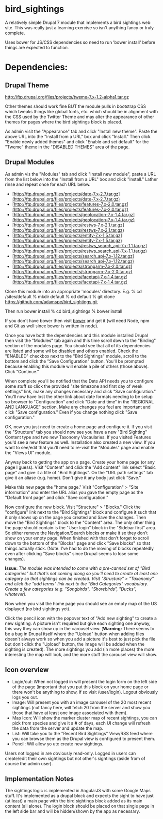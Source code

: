 # bird_sightings

A relatively simple Drupal 7 module that implements a bird sightings web site.
This was really just a learning exercise so isn't anything fancy or truly
complete.

Uses bower for JS/CSS dependencies so need to run 'bower install' before
things are expected to function.

# Dependencies:
## Drupal Theme
http://ftp.drupal.org/files/projects/tweme-7.x-1.2-alpha1.tar.gz

Other themes should work fine BUT the module pulls in bootstrap CSS which tweaks things like
global fonts, etc. which should be in alignment with the CSS used by the Twitter Theme and
may alter the appearance of other themes for pages where the bird sightings block is placed.

As admin visit the "Appearance" tab and click "Install new theme".  Paste the above URL into the
"Install from a URL" box and click "Install."  Then click "Enable newly added themes" and click
"Enable and set default" for the "Tweme" theme in the "DISABLED THEMES" area of the page.

## Drupal Modules
As admin vis the "Modules" tab and click "Install new module", paste a URL from the list below into
the "Install from a URL" box and click "Install."  Lather rinse and repeat once for each URL below.

- [http://ftp.drupal.org/files/projects/date-7.x-2.7.tar.gz](http://ftp.drupal.org/files/projects/date-7.x-2.7.tar.gz)
- [http://ftp.drupal.org/files/projects/features-7.x-2.0.tar.gz](http://ftp.drupal.org/files/projects/features-7.x-2.0.tar.gz)
- [http://ftp.drupal.org/files/projects/geolocation-7.x-1.4.tar.gz](http://ftp.drupal.org/files/projects/geolocation-7.x-1.4.tar.gz)
- [http://ftp.drupal.org/files/projects/restws-7.x-2.1.tar.gz](http://ftp.drupal.org/files/projects/restws-7.x-2.1.tar.gz)
- [http://ftp.drupal.org/files/projects/entity-7.x-1.5.tar.gz](http://ftp.drupal.org/files/projects/entity-7.x-1.5.tar.gz)
- [http://ftp.drupal.org/files/projects/restws_search_api-7.x-1.1.tar.gz](http://ftp.drupal.org/files/projects/restws_search_api-7.x-1.1.tar.gz)
- [http://ftp.drupal.org/files/projects/search_api-7.x-1.12.tar.gz](http://ftp.drupal.org/files/projects/search_api-7.x-1.12.tar.gz)
- [http://ftp.drupal.org/files/projects/strongarm-7.x-2.0.tar.gz](http://ftp.drupal.org/files/projects/strongarm-7.x-2.0.tar.gz)
- [http://ftp.drupal.org/files/projects/facetapi-7.x-1.4.tar.gz](http://ftp.drupal.org/files/projects/facetapi-7.x-1.4.tar.gz)

Clone this module into an appropriate 'modules' directory.
E.g.
    % cd <drupal htdocs>/sites/default
    % mkdir default
    % cd default
    % git clone https://github.com/adamspe/bird_sightings.git

Then run bower install
    % cd bird_sightings
    % bower install

If you don't have bower then visit [bower](http://bower.io/) and get it (will need Node, npm and Git as well since
bower is written in node).

Once you have both the dependencies and this module installed Drupal then visit the
"Modules" tab again and this time scroll down to the "Birding" section of the modules page.
You should see that all of its dependencies are listed and some wil be disabled and others enabled. 
Check the "ENABLED" checkbox next to the "Bird Sightings" module, scroll to the bottom and
click the "Save Configuration" button.  You'll be prompted because enabling this module will enable
a pile of others (those above).  Click "Continue."

When complete you'll be notified that the Date API needs you to configure some stuff so click the
provided "site timezone and first day of week settings" link, make any changes necessary and click
"Save configuration."  You'll now have lost the other link about date formats needing to be setup so
browser to "Configuration" and click "Date and time" in the "REGIONAL AND LANGUAGE" section.  Make
any changes you feel are important and click "Save configuration."  Even if you change nothing click
"Save configuration."

OK, now you just need to create a home page and configure it.  If you visit the "Structure" tab you should
now see you have a new "Bird Sighting" Content type and two new Taxonomy Vocaularies.  If you visited Features
you'd see a new feature as well.  Installation also created a new view.  If you want to see/edit that you'll
need to re-visit the "Modules" page and enable the "Views UI" module.

Anyway back to getting the app on a page.  Create your home page (or any page I guess).
Visit "Content" and click the "Add content" link select "Basic page" and give it a title of 
"Bird Sightings".  On the "URL path settings" tab give it an aliase (e.g. home).
Don't give it any body just click "Save."

Make this new page the "home page."  Visit "Configuration" > "Site information" and enter the URL alias
you gave the empty page as the "Default front page" and click "Save configuration."

Now configure the new block.  Visit "Structure" > "Blocks."  Click the "configure" link next to the "Bird Sightings"
block and configure it such that it only shows up on the page you created and Save the changes.  Then move the
"Bird Sightings" block to the "Content" area.  The only other thing the page should contain is the "User login"
block in the "Sidebar first" area.  So either remove the Navigation/Search blocks or make it so they don't show
on your empty page.  When finished with that don't forget to scroll down to the bottom of the "Blocks" page and
click "Save blocks" so that things actually stick. (Note: I've had to do the moving of blocks repeatedly even after
clicking "Save blocks" since Drupal seems to lose some changes).

**Issue:** _The module was intended to come with a pre-canned set of "Bird categories" but that's not coming along so you'll
need to create at least one category so that sightings can be created.  Visit "Structure" > "Taxonomy" and click the
"add terms" link next to the "Bird Categories" vocabulary.  Create a few categories (e.g. "Songbirds", "Shorebirds", "Ducks",
whatever)._

Now when you visit the home page you should see an empty map of the US displayed (no bird sightings yet).

Click the pencil icon with the popover text of "Add new sighting" to create a new sighting.  A picture isn't required
but give each sighting one anyway, this way they can show up in the carousel view.  (**Warning:** There seems to be a bug
in Drupal itself where the "Upload" button when adding files doesn't always work so when you add a picture it's best
to just pick the file but don't click the "Upload" button, the image will be added when the sighting is created).  The more
sightings you add (in more places) the more interesting the map will look, and the more stuff the carousel view will show.

## Icon overview
- Login/out: When not logged in will present the login form on the left side of the page (important that you put this block
on your home page or there won't be anything to show, if so visit /user/login).  Logout obviously logs you out.
- Image: Will present you with an image carousel of the 20 most recent sightings (not fancy here, will fetch 20 from the server
and show you those that have at least one image associated with them).
- Map Icon: Will show the marker cluster map of recent sightings, you can pick from species and give it a # of days, each UI change
will refresh the data from the server and update the map.
- List: Will take you to the "Recent Bird Sightings" View/RSS feed where you can browse them as the Drupal view is configured to
present them.
- Pencil: Will allow yo uto create new sightings.

Users not logged in are obviously read-only.  Logged in users can create/edit their own sightings but not other's sightings
(aside from of course the admin user).

## Implementation Notes
The sightings logic is implemented in AngularJS with some Google Maps stuff.
It's implemented as a drupal block and expects the sight to have just (at least)
a main page with the bird sightings block added as its main content (all alone).
The login block should be placed on that single page in the left side bar and will
be hidden/shown by the app as necessary.

